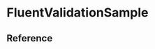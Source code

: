 # FluentValidationSample

## Reference
[JsonApi Format]: https://jsonapi.org/format
[ASP.NET Core Web API Best Practices]: https://code-maze.com/aspnetcore-webapi-best-practices
[Building C# objects dynamically]: https://www.oreilly.com/learning/building-c-objects-dynamically
[Markdown Cheatsheet]: https://github.com/adam-p/markdown-here/wiki/Markdown-Cheatsheet